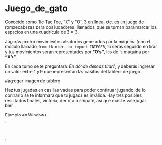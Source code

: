# Juego_de_gato

Conocido como Tic Tac Toe, "X" y "O", 3 en línea, etc. es un juego de rompecabezas para dos jugadores, llamados, que se turnan para marcar los espacios en una cuadrícula de 3 × 3.

Jugarás contra movimientos aleatorios generados por la máquina (con el módulo llamado `from tkinter.tix import INTEGER`, tú serás segundo en tirar y tus movimientos serán representados por __“O’s”__, los de la máquina por __“X’s”__.

En cada turno se te preguntará: _En dónde deseas tirar?_, y deberás ingresar un valor entre 1 y 9 que representan las casillas del tablero de juego.

#agregar imagen de tablero

Haz tus jugadas en casillas vacías para poder continuar jugando, de lo contrario se te informara que tu jugada es inválida.
Hay tres posibles resultados finales, victoria, derrota o empate, así que más te vale jugar bien.

Ejemplo en Windows.

`
#
#
`
